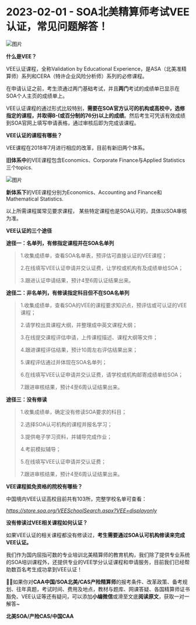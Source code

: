 # 2023-02-01 - SOA北美精算师考试VEE认证，常见问题解答！

![图片](https://mmbiz.qpic.cn/mmbiz_jpg/mK3FpI9af4kSJ65rbRJS7xRhqgT9cwtyZCftibeQm3kCny5t5NBUoia07zSiaL7nMbc5RZ143nicBWBriavmgM5CM8Q/640?wx_fmt=jpeg&tp=webp&wxfrom=5&wx_lazy=1)

**什么是VEE？**

VEE认证课程，全称Validation by Educational Experience，是ASA（北美准精算师）系列和CERA（特许企业风险分析师）系列的必修课程。

在申请认证之前，考生须通过两门基础考试，并且**两门**考试的成绩单已显示在SOA个人主页的成绩单上。 

VEE认证课程的通过形式比较特别，**需要在SOA官方认可的机构或高校中，选修指定的课程，并取得B-(或百分制的76分)以上的成绩**。然后考生可凭该有效成绩到SOA官网上填写申请表格，通过审核后即为完成该课程。

**VEE认证的课程有哪些？**

VEE课程在2018年7月进行相应的改革，目前有新旧两个体系。

**旧体系中**的VEE课程包含Economics、Corporate Finance与Applied Statistics三个topics.

![图片](https://mmbiz.qpic.cn/mmbiz_png/ZQ5icu64mWeNFoNMxUiaaHJuntUus42ECczJ7icljrf5QdIkZWzHPPoGGPYq0C5oIcBkmsBFcymaxjnJ5bxyjRKAA/640?wx_fmt=png&tp=webp&wxfrom=5&wx_lazy=1)

**新体系下**的VEE课程分别为Economics、Accounting and Finance和Mathematical Statistics.



以上所需课程属常见要求课程， 某些特定课程也是SOA认可的，具体以SOA审核为准。

**VEE认证的三个途径**

**途径一：名单列，有修指定课程并在SOA名单列**

> 1.收集成绩单，查看SOA名单表，预评估可直接认证的VEE课程；
>
> 2.在线填写VEE认证申请并交认证费，让学校或机构有及成绩单给SOA；
>
> 3.跟进认证申请结果，预计4至6周认证结果出来。

**途径二：非名单列，有修读指定科目但不在SOA名单列**

> 1.收集成绩单，查看SOA的VEE的课程要求知识点，预评估或可认证的VEE课程；
>
> 2.请学校出具课程大纲，并整理成中英文课程大纲；
>
> 3.在线提交课程评估申请，上传课程描述、课程大纲等文件；
>
> 4.跟进课程评估结果，预计10周左右评估结果出来；
>
> 5.课程评估通过并体现在SOA名单列；
>
> 6.在线填写VEE认证申请并交认证费，请学校或机构邮寄成绩单给SOA；
>
> 7.跟进审核结果，预计4至6周认证结果出来。

**途径三：没有修读**

> 1.收集成绩单，确定没有修读SOA要求的科目；
>
> 2.选择SOA认可机构的课程并报名学习；
>
> 3.提供电子学习资料，并辅导完成作业；
>
> 4.考前模拟辅导；
>
> 5.在线填写VEE认证申请并交认证费；
>
> 7.跟进审核结果，预计4至6周认证结果出来。

**VEE课程抵免资格的院校有哪些？**

中国境内VEE认证高校目前共有103所，完整学校名单可查看：

*https://store.soa.org/VEESchoolSearch.aspx?VEE=displayonly*



**没有修读过VEE相关课程如何认证？**

如果VEE认证的相关课程都没有修读过，**考生需要通过SOA认可机构修读来完成VEE认证。**  
  
我们作为国内屈指可数的专业培训北美精算师的教育机构，我们除了提供专业系统的SOA培训课程外，还提供专业的VEE学分认证课程和申请服务，目前我们已经帮助数百名考生成功拿到VEE认证！

**💁‍♀️**如果你对**CAA中国/SOA北美/CAS产险精算师**的报考条件、改革政策、备考规划、往年真题，考试时间、费用及地点，教材与题库、网课答疑、各国精算师证书豁免、VEE认证等还有疑问，可以添加**小编微信**或滑至文底**阅读原文**，获取一对一解答~

**北美SOA/产险CAS/中国CAA**